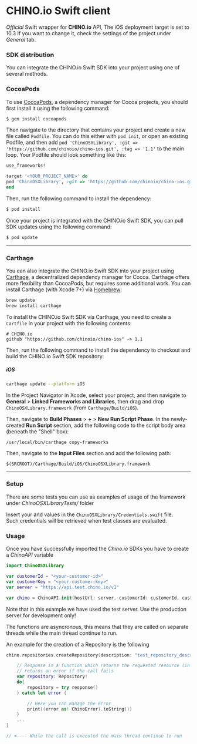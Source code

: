 #  CHINO.io Swift client #
*Official* Swift wrapper for **CHINO.io** API,
The iOS deployment target is set to 10.3
If you want to change it, check the settings of the project
under *General* tab.

### SDK distribution

You can integrate the CHINO.io Swift SDK into your project using one of several methods.

### CocoaPods

To use [CocoaPods](http://cocoapods.org), a dependency manager for Cocoa projects, you should first install it using the following command:

```bash
$ gem install cocoapods
```

Then navigate to the directory that contains your project and create a new file called `Podfile`. You can do this either with `pod init`, or open an existing Podfile, and then add `pod 'ChinoOSXLibrary', :git => 'https://github.com/chinoio/chino-ios.git', :tag => '1.1'` to the main loop. Your Podfile should look something like this:

```ruby
use_frameworks!

target '<YOUR_PROJECT_NAME>' do
pod 'ChinoOSXLibrary', :git => 'https://github.com/chinoio/chino-ios.git', :tag => '1.1'
end
```

Then, run the following command to install the dependency:

```bash
$ pod install
```

Once your project is integrated with the CHINO.io Swift SDK, you can pull SDK updates using the following command:

```bash
$ pod update
```  

---

### Carthage

You can also integrate the CHINO.io Swift SDK into your project using [Carthage](https://github.com/Carthage/Carthage), a decentralized dependency manager for Cocoa. Carthage offers more flexibility than CocoaPods, but requires some additional work. You can install Carthage (with Xcode 7+) via [Homebrew](http://brew.sh/):

```bash
brew update
brew install carthage
```

To install the CHINO.io Swift SDK via Carthage, you need to create a `Cartfile` in your project with the following contents:

```
# CHINO.io
github "https://github.com/chinoio/chino-ios" ~> 1.1
```

Then, run the following command to install the dependency to checkout and build the CHINO.io Swift SDK repository:

##### iOS

```bash
carthage update --platform iOS
```

In the Project Navigator in Xcode, select your project, and then navigate to **General** > **Linked Frameworks and Libraries**, then drag and drop `ChinoOSXLibrary.framework` (from `Carthage/Build/iOS`).

Then, navigate to **Build Phases** > **+** > **New Run Script Phase**. In the newly-created **Run Script** section, add the following code to the script body area (beneath the "Shell" box):

```
/usr/local/bin/carthage copy-frameworks
```

Then, navigate to the **Input Files** section and add the following path:

```
$(SRCROOT)/Carthage/Build/iOS/ChinoOSXLibrary.framework
```

---

### Setup

There are some tests you can use as examples of usage
of the framework under *ChinoOSXLibraryTests/* folder

Insert your <customer-id> and <customer-key> values in the `ChinoOSXLibrary/Credentials.swift` file.  
Such credentials will be retrieved when test classes are evaluated.  

### Usage

Once you have successfully imported the *Chino.io* SDKs you have to create a *ChinoAPI* variable  

```Swift
import ChinoOSXLibrary

var customerId = "<your-customer-id>"
var customerKey = "<your-customer-key>"
var server = "https://api.test.chino.io/v1"

var chino = ChinoAPI.init(hostUrl: server, customerId: customerId, customerKey: customerKey)
```  

Note that in this example we have used the test server. Use the production server for development only!  
  
The functions are asyncronous, this means that they are called on separate threads while the main thread continue to run.  
  
An example for the creation of a Repository is the following

```Swift
chino.repositories.createRepository(description: "test_repository_description") { (response) in

    // Response is a function which returns the requested resource (in this case a Repository) and
    // returns an error if the call fails
    var repository: Repository!
    do{
        repository = try response()
    } catch let error {

        // Here you can manage the error
        print((error as! ChinoError).toString())
    }
    ...
}

// <---- While the call is executed the main thread continue to run

```  
